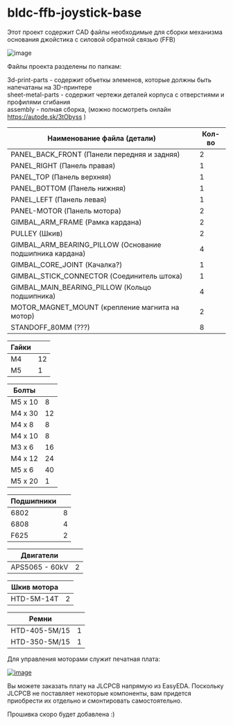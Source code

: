 # bldc-ffb-joystick-base
Этот проект содержит CAD файлы необходимые для сборки механизма основания джойстика с силовой обратной связью (FFB)

![image](../assembly.png) 

Файлы проекта разделены по папкам:

3d-print-parts - содержит объеткы элеменов, которые должны быть напечатаны на 3D-принтере  
sheet-metal-parts - содержит чертежи деталей корпуса с отверстиями и профилями сгибания  
assembly - полная сборка, (можно посмотреть онлайн  https://autode.sk/3tObyss  )


| Наименование файла (детали)                                 | Кол-во |
| ----------------------------------------------------------- | ------ |
| PANEL\_BACK\_FRONT (Панели передняя и задняя)               | 2      |
| PANEL\_RIGHT (Панель правая)                                | 1      |
| PANEL\_TOP (Панель верхняя)                                 | 1      |
| PANEL\_BOTTOM (Панель нижняя)                               | 1      |
| PANEL\_LEFT (Панель левая)                                  | 1      |
| PANEL-MOTOR (Панель мотора)                                 | 2      |
| GIMBAL\_ARM\_FRAME (Рамка кардана)                          | 2      |
| PULLEY (Шкив)                                               | 2      |
| GIMBAL\_ARM\_BEARING\_PILLOW (Основание подшипника кардана) | 4      |
| GIMBAL\_CORE\_JOINT (Качалка?)                              | 1      |
| GIMBAL\_STICK\_CONNECTOR (Соединитель штока)                | 1      |
| GIMBAL\_MAIN\_BEARING\_PILLOW (Кольцо подшипника)           | 4      |
| MOTOR\_MAGNET\_MOUNT (крепление магнита на мотор)           | 2      |
| STANDOFF\_80MM (???)                                        | 8      |

| Гайки |      |
| ----- | ---- |
| M4    | 12   |
| M5    | 1    |


| Болты   |      |
| ------- | ---- |
| M5 x 10 | 8    |
| M4 x 30 | 12   |
| M4 x 8  | 8    |
| M4 x 10 | 8    |
| M3 x 6  | 16   |
| M4 x 12 | 24   |
| M5 x 6  | 40   |
| M5 x 20 | 1    |

| Подшипники |      |
| ---------- | ---- |
| 6802       | 8    |
| 6808       | 4    |
| F625       | 2    |

| Двигатели      |      |
| -------------- | ---- |
| APS5065 - 60kV | 2    |

| Шкив мотора |      |
| ----------- | ---- |
| HTD-5M-14T  | 2    |

| Ремни                |    |
| ----------------------------- | -- |
| HTD-405-5M/15                 | 1  |
| HTD-350-5M/15                 | 1  |

Для управления моторами служит печатная плата:

[![image](/images/pcb.jpg)](https://oshwlab.com/olukelo/btn8982-three-phase-controller_copy_copy_copy)

Вы можете заказать плату на JLCPCB напрямую из EasyEDA. Поскольку JLCPCB не поставляет некоторые компоненты, вам придется приобрести их отдельно и смонтировать самостоятельно.

Прошивка скоро будет добавлена :)
